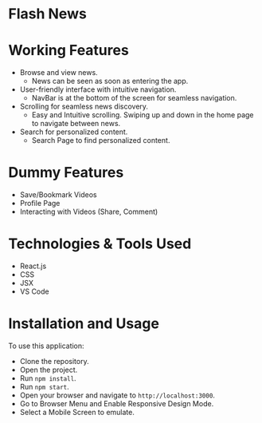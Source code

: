 # Flash News


# Working Features
- Browse and view news. 
  - News can be seen as soon as entering the app.
- User-friendly interface with intuitive navigation.
  - NavBar is at the bottom of the screen for seamless navigation.
- Scrolling for seamless news discovery.
  - Easy and Intuitive scrolling. Swiping up and down in the home page to navigate between news.
- Search for personalized content.
  - Search Page to find personalized content.

# Dummy Features
- Save/Bookmark Videos
- Profile Page
- Interacting with Videos (Share, Comment)

# Technologies & Tools Used
- React.js
- CSS
- JSX
- VS Code

# Installation and Usage
To use this application:

- Clone the repository.
- Open the project.
- Run `npm install`.
- Run `npm start`.
- Open your browser and navigate to `http://localhost:3000`.
- Go to Browser Menu and Enable Responsive Design Mode.
- Select a Mobile Screen to emulate.

